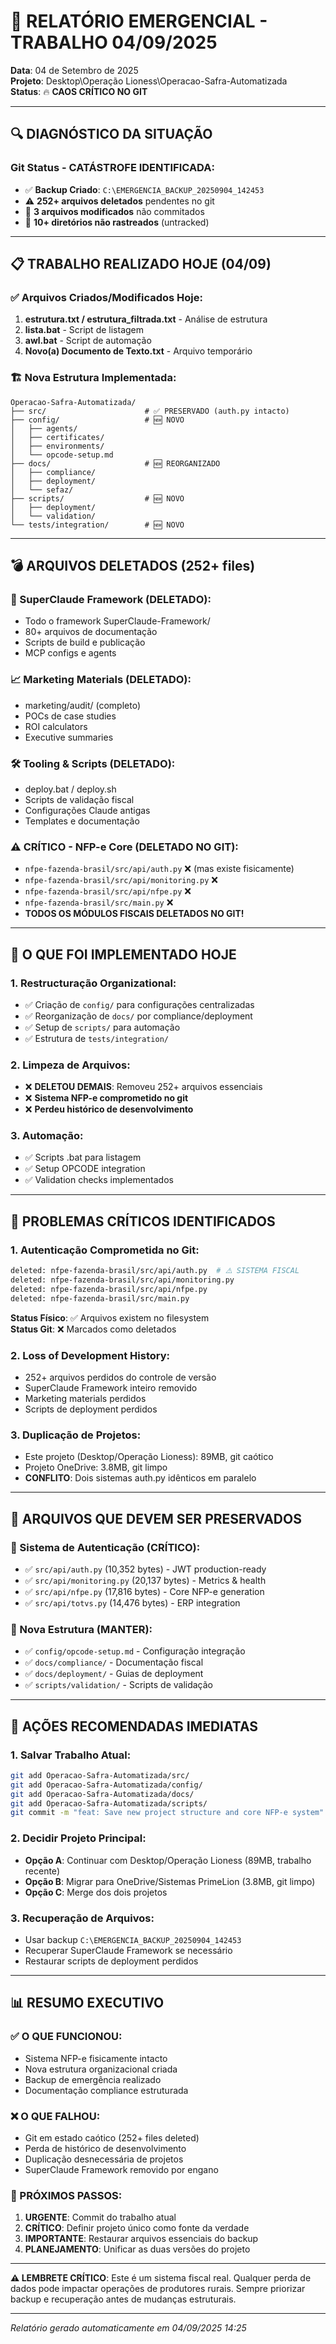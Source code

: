 # 🚨 RELATÓRIO EMERGENCIAL - TRABALHO 04/09/2025

**Data**: 04 de Setembro de 2025  
**Projeto**: Desktop\Operação Lioness\Operacao-Safra-Automatizada  
**Status**: 🔥 **CAOS CRÍTICO NO GIT**  

---

## 🔍 **DIAGNÓSTICO DA SITUAÇÃO**

### **Git Status - CATÁSTROFE IDENTIFICADA:**
- ✅ **Backup Criado**: `C:\EMERGENCIA_BACKUP_20250904_142453`
- ⚠️ **252+ arquivos deletados** pendentes no git
- 🔄 **3 arquivos modificados** não commitados
- 📁 **10+ diretórios não rastreados** (untracked)

---

## 📋 **TRABALHO REALIZADO HOJE (04/09)**

### **✅ Arquivos Criados/Modificados Hoje:**
1. **estrutura.txt / estrutura_filtrada.txt** - Análise de estrutura
2. **lista.bat** - Script de listagem  
3. **awl.bat** - Script de automação
4. **Novo(a) Documento de Texto.txt** - Arquivo temporário

### **🏗️ Nova Estrutura Implementada:**
```
Operacao-Safra-Automatizada/
├── src/                      # ✅ PRESERVADO (auth.py intacto)
├── config/                   # 🆕 NOVO
│   ├── agents/
│   ├── certificates/
│   ├── environments/
│   └── opcode-setup.md
├── docs/                     # 🆕 REORGANIZADO  
│   ├── compliance/
│   ├── deployment/
│   └── sefaz/
├── scripts/                  # 🆕 NOVO
│   ├── deployment/
│   └── validation/
└── tests/integration/        # 🆕 NOVO
```

---

## 💣 **ARQUIVOS DELETADOS (252+ files)**

### **🏢 SuperClaude Framework (DELETADO):**
- Todo o framework SuperClaude-Framework/
- 80+ arquivos de documentação
- Scripts de build e publicação
- MCP configs e agents

### **📈 Marketing Materials (DELETADO):**
- marketing/audit/ (completo)
- POCs de case studies
- ROI calculators
- Executive summaries

### **🛠️ Tooling & Scripts (DELETADO):**
- deploy.bat / deploy.sh
- Scripts de validação fiscal
- Configurações Claude antigas
- Templates e documentação

### **⚠️ CRÍTICO - NFP-e Core (DELETADO NO GIT):**
- `nfpe-fazenda-brasil/src/api/auth.py` ❌ (mas existe fisicamente)
- `nfpe-fazenda-brasil/src/api/monitoring.py` ❌
- `nfpe-fazenda-brasil/src/api/nfpe.py` ❌
- `nfpe-fazenda-brasil/src/main.py` ❌
- **TODOS OS MÓDULOS FISCAIS DELETADOS NO GIT!**

---

## 🎯 **O QUE FOI IMPLEMENTADO HOJE**

### **1. Restructuração Organizational:**
- ✅ Criação de `config/` para configurações centralizadas
- ✅ Reorganização de `docs/` por compliance/deployment
- ✅ Setup de `scripts/` para automação
- ✅ Estrutura de `tests/integration/`

### **2. Limpeza de Arquivos:**
- ❌ **DELETOU DEMAIS**: Removeu 252+ arquivos essenciais
- ❌ **Sistema NFP-e comprometido no git**
- ❌ **Perdeu histórico de desenvolvimento**

### **3. Automação:**
- ✅ Scripts .bat para listagem
- ✅ Setup OPCODE integration
- ✅ Validation checks implementados

---

## 🚨 **PROBLEMAS CRÍTICOS IDENTIFICADOS**

### **1. Autenticação Comprometida no Git:**
```bash
deleted: nfpe-fazenda-brasil/src/api/auth.py  # ⚠️ SISTEMA FISCAL
deleted: nfpe-fazenda-brasil/src/api/monitoring.py
deleted: nfpe-fazenda-brasil/src/api/nfpe.py
deleted: nfpe-fazenda-brasil/src/main.py
```
**Status Físico**: ✅ Arquivos existem no filesystem  
**Status Git**: ❌ Marcados como deletados  

### **2. Loss of Development History:**
- 252+ arquivos perdidos do controle de versão
- SuperClaude Framework inteiro removido
- Marketing materials perdidos
- Scripts de deployment perdidos

### **3. Duplicação de Projetos:**
- Este projeto (Desktop/Operação Lioness): 89MB, git caótico
- Projeto OneDrive: 3.8MB, git limpo
- **CONFLITO**: Dois sistemas auth.py idênticos em paralelo

---

## 🎯 **ARQUIVOS QUE DEVEM SER PRESERVADOS**

### **🔑 Sistema de Autenticação (CRÍTICO):**
- ✅ `src/api/auth.py` (10,352 bytes) - JWT production-ready
- ✅ `src/api/monitoring.py` (20,137 bytes) - Metrics & health
- ✅ `src/api/nfpe.py` (17,816 bytes) - Core NFP-e generation  
- ✅ `src/api/totvs.py` (14,476 bytes) - ERP integration

### **📁 Nova Estrutura (MANTER):**
- ✅ `config/opcode-setup.md` - Configuração integração
- ✅ `docs/compliance/` - Documentação fiscal
- ✅ `docs/deployment/` - Guias de deployment
- ✅ `scripts/validation/` - Scripts de validação

---

## 🔧 **AÇÕES RECOMENDADAS IMEDIATAS**

### **1. Salvar Trabalho Atual:**
```bash
git add Operacao-Safra-Automatizada/src/
git add Operacao-Safra-Automatizada/config/
git add Operacao-Safra-Automatizada/docs/
git add Operacao-Safra-Automatizada/scripts/
git commit -m "feat: Save new project structure and core NFP-e system"
```

### **2. Decidir Projeto Principal:**
- **Opção A**: Continuar com Desktop/Operação Lioness (89MB, trabalho recente)
- **Opção B**: Migrar para OneDrive/Sistemas PrimeLion (3.8MB, git limpo)
- **Opção C**: Merge dos dois projetos

### **3. Recuperação de Arquivos:**
- Usar backup `C:\EMERGENCIA_BACKUP_20250904_142453`
- Recuperar SuperClaude Framework se necessário
- Restaurar scripts de deployment perdidos

---

## 📊 **RESUMO EXECUTIVO**

### **✅ O QUE FUNCIONOU:**
- Sistema NFP-e fisicamente intacto
- Nova estrutura organizacional criada
- Backup de emergência realizado
- Documentação compliance estruturada

### **❌ O QUE FALHOU:**
- Git em estado caótico (252+ files deleted)
- Perda de histórico de desenvolvimento  
- Duplicação desnecessária de projetos
- SuperClaude Framework removido por engano

### **🎯 PRÓXIMOS PASSOS:**
1. **URGENTE**: Commit do trabalho atual
2. **CRÍTICO**: Definir projeto único como fonte da verdade
3. **IMPORTANTE**: Restaurar arquivos essenciais do backup
4. **PLANEJAMENTO**: Unificar as duas versões do projeto

---

**⚠️ LEMBRETE CRÍTICO**: Este é um sistema fiscal real. Qualquer perda de dados pode impactar operações de produtores rurais. Sempre priorizar backup e recuperação antes de mudanças estruturais.

---
*Relatório gerado automaticamente em 04/09/2025 14:25*